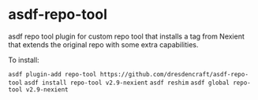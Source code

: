 # asdf-repo-tool
asdf repo tool plugin for custom repo tool that installs a tag from Nexient that extends the original repo with some extra capabilities.

To install:

`asdf plugin-add repo-tool https://github.com/dresdencraft/asdf-repo-tool`
`asdf install repo-tool v2.9-nexient`
`asdf reshim`
`asdf global repo-tool v2.9-nexient`
